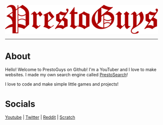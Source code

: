 ![PrestoGuys](prestoguycanter.png)
<hr>

  # About

  Hello! Welcome to PrestoGuys on Github! I'm a YouTuber and I love to make websites.
  I made my own search engine called [PrestoSearch](https://prestosearch.gihub.io)!

  I love to code and make simple little games and projects!

  # Socials
  [Youtube](https://www.youtube.com/channel/UClqyH4uPCmvNVrCRZv7_ZsA) | 
  [Twitter](https://twitter.com/PrestoGuys) | 
  [Reddit](https://www.reddit.com/user/PrestoGuys/) | 
  [Scratch](https://scratch.mit.edu/users/prestoguygame/)

  
